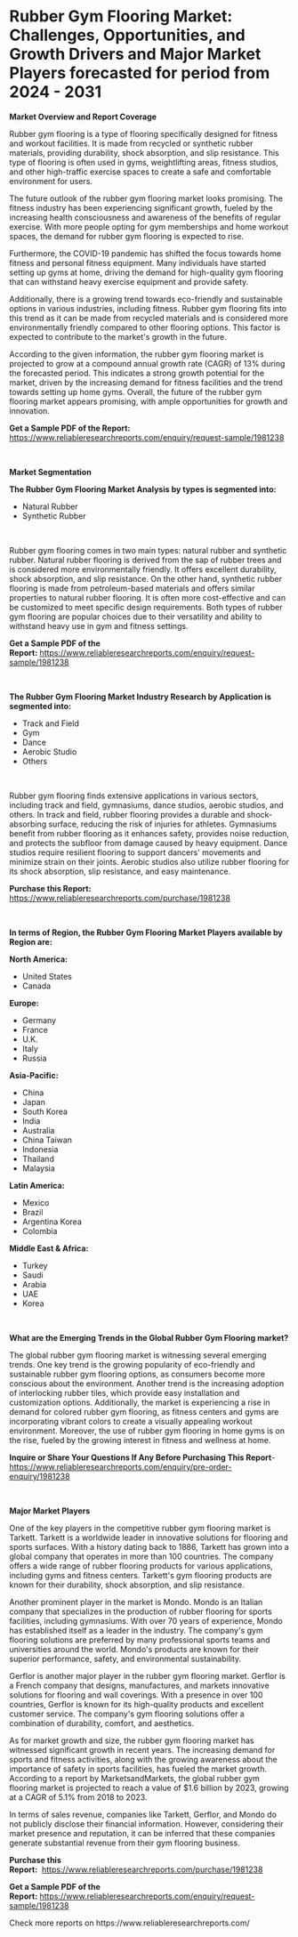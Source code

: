 <p><h1>Rubber Gym Flooring Market: Challenges, Opportunities, and Growth Drivers and Major Market Players forecasted for period from 2024 - 2031</h1></p><p><strong>Market Overview and Report Coverage</strong></p>
<p><p>Rubber gym flooring is a type of flooring specifically designed for fitness and workout facilities. It is made from recycled or synthetic rubber materials, providing durability, shock absorption, and slip resistance. This type of flooring is often used in gyms, weightlifting areas, fitness studios, and other high-traffic exercise spaces to create a safe and comfortable environment for users.</p><p>The future outlook of the rubber gym flooring market looks promising. The fitness industry has been experiencing significant growth, fueled by the increasing health consciousness and awareness of the benefits of regular exercise. With more people opting for gym memberships and home workout spaces, the demand for rubber gym flooring is expected to rise.</p><p>Furthermore, the COVID-19 pandemic has shifted the focus towards home fitness and personal fitness equipment. Many individuals have started setting up gyms at home, driving the demand for high-quality gym flooring that can withstand heavy exercise equipment and provide safety.</p><p>Additionally, there is a growing trend towards eco-friendly and sustainable options in various industries, including fitness. Rubber gym flooring fits into this trend as it can be made from recycled materials and is considered more environmentally friendly compared to other flooring options. This factor is expected to contribute to the market's growth in the future.</p><p>According to the given information, the rubber gym flooring market is projected to grow at a compound annual growth rate (CAGR) of 13% during the forecasted period. This indicates a strong growth potential for the market, driven by the increasing demand for fitness facilities and the trend towards setting up home gyms. Overall, the future of the rubber gym flooring market appears promising, with ample opportunities for growth and innovation.</p></p>
<p><strong>Get a Sample PDF of the Report:</strong> <a href="https://www.reliableresearchreports.com/enquiry/request-sample/1981238">https://www.reliableresearchreports.com/enquiry/request-sample/1981238</a></p>
<p>&nbsp;</p>
<p><strong>Market Segmentation</strong></p>
<p><strong>The Rubber Gym Flooring Market Analysis by types is segmented into:</strong></p>
<p><ul><li>Natural Rubber</li><li>Synthetic Rubber</li></ul></p>
<p>&nbsp;</p>
<p><p>Rubber gym flooring comes in two main types: natural rubber and synthetic rubber. Natural rubber flooring is derived from the sap of rubber trees and is considered more environmentally friendly. It offers excellent durability, shock absorption, and slip resistance. On the other hand, synthetic rubber flooring is made from petroleum-based materials and offers similar properties to natural rubber flooring. It is often more cost-effective and can be customized to meet specific design requirements. Both types of rubber gym flooring are popular choices due to their versatility and ability to withstand heavy use in gym and fitness settings.</p></p>
<p><strong>Get a Sample PDF of the Report:</strong>&nbsp;<a href="https://www.reliableresearchreports.com/enquiry/request-sample/1981238">https://www.reliableresearchreports.com/enquiry/request-sample/1981238</a></p>
<p>&nbsp;</p>
<p><strong>The Rubber Gym Flooring Market Industry Research by Application is segmented into:</strong></p>
<p><ul><li>Track and Field</li><li>Gym</li><li>Dance</li><li>Aerobic Studio</li><li>Others</li></ul></p>
<p>&nbsp;</p>
<p><p>Rubber gym flooring finds extensive applications in various sectors, including track and field, gymnasiums, dance studios, aerobic studios, and others. In track and field, rubber flooring provides a durable and shock-absorbing surface, reducing the risk of injuries for athletes. Gymnasiums benefit from rubber flooring as it enhances safety, provides noise reduction, and protects the subfloor from damage caused by heavy equipment. Dance studios require resilient flooring to support dancers' movements and minimize strain on their joints. Aerobic studios also utilize rubber flooring for its shock absorption, slip resistance, and easy maintenance.</p></p>
<p><strong>Purchase this Report:</strong>&nbsp; <a href="https://www.reliableresearchreports.com/purchase/1981238">https://www.reliableresearchreports.com/purchase/1981238</a></p>
<p>&nbsp;</p>
<p><strong>In terms of Region, the Rubber Gym Flooring Market Players available by Region are:</strong></p>
<p>
    <p> <strong> North America: </strong>
        <ul>
            <li>United States</li>
            <li>Canada</li>
        </ul>
        </p> 
    <p> <strong> Europe: </strong>
        <ul>
            <li>Germany</li>
            <li>France</li>
            <li>U.K.</li>
            <li>Italy</li>
            <li>Russia</li>
        </ul>
        </p> 
    <p> <strong> Asia-Pacific: </strong>
        <ul>
            <li>China</li>
            <li>Japan</li>
            <li>South Korea</li>
            <li>India</li>
            <li>Australia</li>
            <li>China Taiwan</li>
            <li>Indonesia</li>
            <li>Thailand</li>
            <li>Malaysia</li>
        </ul>
        </p> 
    <p> <strong> Latin America: </strong>
        <ul>
            <li>Mexico</li>
            <li>Brazil</li>
            <li>Argentina Korea</li>
            <li>Colombia</li>
        </ul>
        </p> 
    <p> <strong> Middle East & Africa: </strong>
        <ul>
            <li>Turkey</li>
            <li>Saudi</li>
            <li>Arabia</li>
            <li>UAE</li>
            <li>Korea</li>
        </ul>
    </p>
    </p>
<p>&nbsp;</p>
<p><strong>What are the Emerging Trends in the Global Rubber Gym Flooring market?</strong></p>
<p><p>The global rubber gym flooring market is witnessing several emerging trends. One key trend is the growing popularity of eco-friendly and sustainable rubber gym flooring options, as consumers become more conscious about the environment. Another trend is the increasing adoption of interlocking rubber tiles, which provide easy installation and customization options. Additionally, the market is experiencing a rise in demand for colored rubber gym flooring, as fitness centers and gyms are incorporating vibrant colors to create a visually appealing workout environment. Moreover, the use of rubber gym flooring in home gyms is on the rise, fueled by the growing interest in fitness and wellness at home.</p></p>
<p><strong>Inquire or Share Your Questions If Any Before Purchasing This Report</strong>- <a href="https://www.reliableresearchreports.com/enquiry/pre-order-enquiry/1981238">https://www.reliableresearchreports.com/enquiry/pre-order-enquiry/1981238</a></p>
<p>&nbsp;</p>
<p><strong>Major Market Players</strong></p>
<p><p>One of the key players in the competitive rubber gym flooring market is Tarkett. Tarkett is a worldwide leader in innovative solutions for flooring and sports surfaces. With a history dating back to 1886, Tarkett has grown into a global company that operates in more than 100 countries. The company offers a wide range of rubber flooring products for various applications, including gyms and fitness centers. Tarkett's gym flooring products are known for their durability, shock absorption, and slip resistance.</p><p>Another prominent player in the market is Mondo. Mondo is an Italian company that specializes in the production of rubber flooring for sports facilities, including gymnasiums. With over 70 years of experience, Mondo has established itself as a leader in the industry. The company's gym flooring solutions are preferred by many professional sports teams and universities around the world. Mondo's products are known for their superior performance, safety, and environmental sustainability.</p><p>Gerflor is another major player in the rubber gym flooring market. Gerflor is a French company that designs, manufactures, and markets innovative solutions for flooring and wall coverings. With a presence in over 100 countries, Gerflor is known for its high-quality products and excellent customer service. The company's gym flooring solutions offer a combination of durability, comfort, and aesthetics.</p><p>As for market growth and size, the rubber gym flooring market has witnessed significant growth in recent years. The increasing demand for sports and fitness activities, along with the growing awareness about the importance of safety in sports facilities, has fueled the market growth. According to a report by MarketsandMarkets, the global rubber gym flooring market is projected to reach a value of $1.6 billion by 2023, growing at a CAGR of 5.1% from 2018 to 2023.</p><p>In terms of sales revenue, companies like Tarkett, Gerflor, and Mondo do not publicly disclose their financial information. However, considering their market presence and reputation, it can be inferred that these companies generate substantial revenue from their gym flooring business.</p></p>
<p><strong>Purchase this Report:</strong>&nbsp;&nbsp;<a href="https://www.reliableresearchreports.com/purchase/1981238">https://www.reliableresearchreports.com/purchase/1981238</a></p>
<p></p>
<p><strong>Get a Sample PDF of the Report:</strong>&nbsp;<a href="https://www.reliableresearchreports.com/enquiry/request-sample/1981238">https://www.reliableresearchreports.com/enquiry/request-sample/1981238</a></p>
<p>Check more reports on https://www.reliableresearchreports.com/</p>